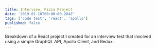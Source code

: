 ```yaml
---
title: Interview, Pizza Project
date: '2019-01-10T00:00:00.284Z'
tags: ['code test', 'react', 'apollo']
published: false
---
```


Breakdown of a React project I created for an interview test that involved using a simple GraphQL API, Apollo Client, and Redux.

<!-- end -->
